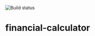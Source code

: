 ![Build status](https://github.com/fernandodr19/financial-calculator/actions/workflows/.github/workflows/main.yml/badge.svg)


# financial-calculator